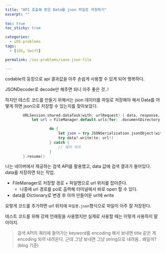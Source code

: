 ```yaml
---
title: "API 호출해 받은 Data를 json 파일로 저장하기"
excerpt: ""
  
toc: true
toc_sticky: true

categories:
  - iOS-problems
tags:
  - [iOS, Swift]

permalink: /ios-problems/save-json-file

---
```


codable의 등장으로 api 결과값을 아주 손쉽게 사용할 수 있게 되어 행복하다.

JSONDecoder로 decode만 해주면 되니 아주 좋은 것..!

하지만 테스트 코드를 만들기 위해서는 json 데이터를 파일로 저장해야 해서 Data를 어떻게 하면 json으로 저장할 수 있는지를 찾아보았다.

```swift
        URLSession.shared.dataTask(with: urlRequest) { data, response, error in
            let url = FileManager.default.urls(for: .documentDirectory, in: .userDomainMask).first?.appendingPathComponent("파일명.json")

                    do {
                        let json = try JSONSerialization.jsonObject(with: data!, options: []) as? [String : Any]
                        try data?.write(to: url!)
                    } catch {
                        // 에러 처리
                    }
        }.resume()
```

나는 네이버에서 제공하는 검색 API를 활용했고, data 값에 검색 결과가 들어있다. data를 저장하면 되는 작업.

- FileManager로 저장할 경로 + 파일명으로 url 위치를 잡아준다.
   - 나중에 url 경로를 po로 출력해 터미널에서 바로 open 할 수 있다.
- data를 Dictionary로 변경 후 아까 만들어둔 url에 write

요렇게 코드를 추가하면 url 위치에 `파일명.json`형식으로 파일이 아주 잘 저장된다.

테스트 코드를 위해 강제 언래핑을 사용했지만 실제로 사용할 때는 이렇게 사용하지 말아야지.

> 검색 API의 쿼리에 들어가는 keyword를 encoding 해서 보내면 title 같은 게 encoding 되어 내려온다. 근데 그냥 보내면 그냥 string으로 내려옴.. 왜일까? (blog 기준)
